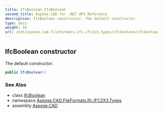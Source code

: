 ```yaml
---
title: IfcBoolean.IfcBoolean
second_title: Aspose.CAD for .NET API Reference
description: IfcBoolean constructor. The default constructor
type: docs
weight: 10
url: /net/aspose.cad.fileformats.ifc.ifc2x3.types/ifcboolean/ifcboolean/
---
```

## IfcBoolean constructor

The default constructor.

```csharp
public IfcBoolean()
```

### See Also

* class [IfcBoolean](../)
* namespace [Aspose.CAD.FileFormats.Ifc.IFC2X3.Types](../../ifcboolean/)
* assembly [Aspose.CAD](../../../)


